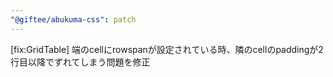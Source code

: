 ```yaml
---
"@giftee/abukuma-css": patch
---
```


[fix:GridTable] 端のcellにrowspanが設定されている時、隣のcellのpaddingが2行目以降でずれてしまう問題を修正
